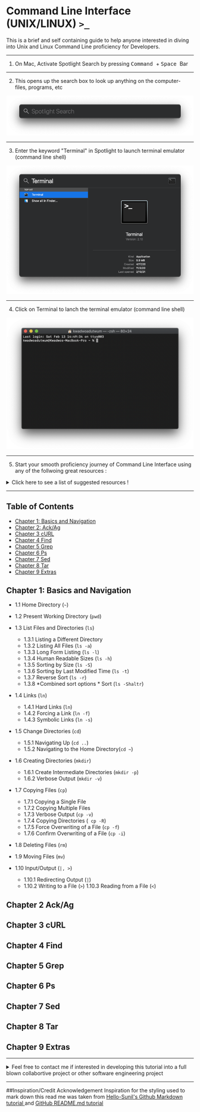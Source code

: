 # Command Line Interface (UNIX/LINUX) `>_`

This is a brief and self containing guide to help anyone interested in diving into Unix and Linux Command Line proficiency for Developers.

***************************************************************************************************************
1.  On Mac, Activate Spotlight Search by pressing  <kbd>Command </kbd> +  <kbd>Space </kbd> Bar 
***************************************************************************************************************
2. This opens up the search box to look up anything on the computer- files, programs, etc 
<p align="center">
  <img src="https://github.com/uptimistic/CommandLineInterface/blob/main/Spotlight-blank.png">
</p>

***************************************************************************************************************
3. Enter the keyword "Terminal" in Spotlight to launch terminal emulator (command line shell)
<p align="center">
  <img src="https://github.com/uptimistic/CommandLineInterface/blob/main/Spotlight-Terminal.png">
</p>

***************************************************************************************************************

4. Click on Terminal to lanch the terminal emulator (command line shell) 
<p align="center">
  <img src="https://github.com/uptimistic/CommandLineInterface/blob/main/Terminal-launched.ScreenShot2021_02_13%20at_2.49.58_PM_CT_WoodburyMN.png">
</p>


***************************************************************************************************************

5. Start your smooth proficiency journey of Command Line Interface using any of the follwoing great resources :


<details>
  <summary>Click here to see a list of suggested resources ! </summary>
  
  
   1. Free online book under creative commons license [The Linux Command Line by William Shotts ](https://sourceforge.net/projects/linuxcommand/files/TLCL/19.01/TLCL-19.01.pdf/download)
   2. Free online book : [Conquering the Command Line- Unix and Linux Commands for Developers by Mark Bates](http://conqueringthecommandline.com/book)
 
</details>


***************************************************************************************************************

## Table of Contents
* [Chapter 1: Basics and Navigation](#chapt1)
* [Chapter 2: Ack/Ag](#chapt2)
* [Chapter 3 cURL](#chapt3)
* [Chapter 4 Find](#chapt4)
* [Chapter 5 Grep](#chapt5)
* [Chapter 6 Ps](#chapt6)
* [Chapter 7 Sed](#chapt7)
* [Chapter 8 Tar](#chapt8)
* [Chapter 9 Extras](#chapt9)

<a name="chatp1"></a>
## Chapter 1: Basics and Navigation

* 1.1 Home Directory (`~`)

* 1.2 Present Working Directory (`pwd`)

* 1.3 List Files and Directories (`ls`)
  * 1.3.1 Listing a Different Directory
  * 1.3.2 Listing All Files (`ls -a`)
  * 1.3.3 Long Form Listing (`ls -l`)
  * 1.3.4 Human Readable Sizes (`ls -h`)
  * 1.3.5 Sorting by Size (`ls -S`)
  * 1.3.6 Sorting by Last Modified Time (`ls -t`)
  * 1.3.7 Reverse Sort (`ls -r`)
  * 1.3.8 *Combined sort options * Sort (`ls -Shaltr`)

* 1.4 Links (`ln`)
  * 1.4.1 Hard Links (`ln`)
  * 1.4.2 Forcing a Link (`ln -f`)
  * 1.4.3 Symbolic Links (`ln -s`)
* 1.5 Change Directories (`cd`)
  * 1.5.1 Navigating Up (`cd ..`)
  * 1.5.2 Navigating to the Home Directory(`cd ~`)
* 1.6 Creating Directories (`mkdir`)
  * 1.6.1 Create Intermediate Directories (`mkdir -p`)
  * 1.6.2 Verbose Output (`mkdir -v`)
* 1.7 Copying Files (`cp`)
  * 1.7.1 Copying a Single File
  * 1.7.2 Copying Multiple Files
  * 1.7.3 Verbose Output (`cp -v`)
  * 1.7.4 Copying Directories (` cp -R`)
  * 1.7.5 Force Overwriting of a File (`cp -f`)
  * 1.7.6 Confirm Overwriting of a File (`cp -i`)
* 1.8 Deleting Files (`rm`)
* 1.9 Moving Files (`mv`)
* 1.10 Input/Output (`|, >`)
  * 1.10.1 Redirecting Output (`|`)
  * 1.10.2 Writing to a File (`>`)
1.10.3 Reading from a File (`<`)


<a name="chatp2"></a>
## Chapter 2 Ack/Ag


<a name="chatp3"></a>
## Chapter 3 cURL


<a name="chatp4"></a>
## Chapter 4 Find


<a name="chatp5"></a>
## Chapter 5 Grep


<a name="chatp6"></a>
## Chapter 6 Ps


<a name="chatp7"></a>
## Chapter 7 Sed


<a name="chatp8"></a>
## Chapter 8 Tar


<a name="chatp9"></a>
## Chapter 9 Extras

***************************************************************************************************************

<details>
  <summary>Feel free to contact me if interested in developing this tutorial into a full blown collabortive project or other software engineering project </summary>
   1. LinkedIn [Kwadwo Adutwum](https://www.linkedin.com/in/kwadwoadutwum/)
   2. GitHub [uptimistic](https://github.com/uptimistic)
   3. [Columbia University Email](mailto:ka2526@columbia.edu)
</details>

***************************************************************************************************************


##Inspiration/Credit Acknowledgement
Inspiration for the styling used to mark down this read me was taken from  [Hello-Sunil's Github Markdown tutorial ](https://hello-sunil.in/github-readme-markdown-cheatsheet/) and 
[GitHub README.md tutorial](https://agea.github.io/tutorial.md/)

